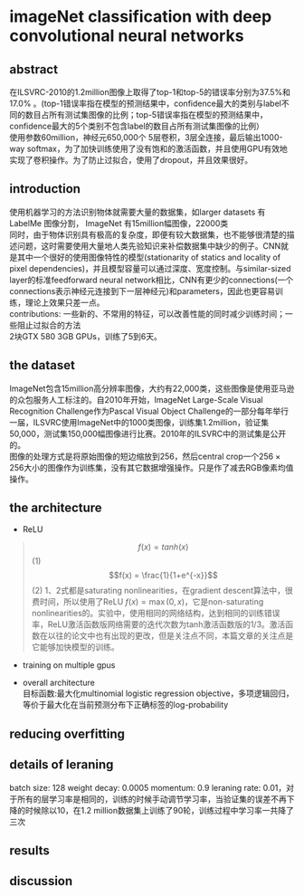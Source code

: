 # imageNet classification with deep convolutional neural networks

## abstract
在ILSVRC-2010的1.2million图像上取得了top-1和top-5的错误率分别为37.5%和17.0% 。(top-1错误率指在模型的预测结果中，confidence最大的类别与label不同的数目占所有测试集图像的比例；top-5错误率指在模型的预测结果中，confidence最大的5个类别不包含label的数目占所有测试集图像的比例）  
使用参数60million，神经元650,000个
5层卷积，3层全连接，最后输出1000-way softmax，为了加快训练使用了没有饱和的激活函数，并且使用GPU有效地实现了卷积操作。为了防止过拟合，使用了dropout，并且效果很好。

## introduction
使用机器学习的方法识别物体就需要大量的数据集，如larger datasets 有 LabelMe 图像分割， ImageNet 有15million幅图像，22000类     
同时，由于物体识别具有极高的复杂度，即便有较大数据集，也不能够很清楚的描述问题，这时需要使用大量地人类先验知识来补偿数据集中缺少的例子。CNN就是其中一个很好的使用图像特性的模型(stationarity of statics and locality of pixel dependencies)，并且模型容量可以通过深度、宽度控制。与similar-sized layer的标准feedforward neural network相比，CNN有更少的connections(一个connections表示神经元连接到下一层神经元)和parameters，因此也更容易训练，理论上效果只差一点。  
contributions:
一些新的、不常用的特征，可以改善性能的同时减少训练时间；一些阻止过拟合的方法  
2块GTX 580 3GB GPUs，训练了5到6天。

## the dataset
ImageNet包含15million高分辨率图像，大约有22,000类，这些图像是使用亚马逊的众包服务人工标注的。自2010年开始，ImageNet Large-Scale Visual Recognition Challenge作为Pascal Visual Object Challenge的一部分每年举行一届，ILSVRC使用ImageNet中的1000类图像，训练集1.2million，验证集50,000，测试集150,000幅图像进行比赛。2010年的ILSVRC中的测试集是公开的。   
图像的处理方式是将原始图像的短边缩放到256，然后central crop一个$256\times 256$大小的图像作为训练集，没有其它数据增强操作。只是作了减去RGB像素均值操作。

## the architecture
- ReLU  
> $$f(x) = tanh(x)$$ (1)
> $$f(x) = \frac{1}{1+e^{-x}}$$ (2)
1、2式都是saturating nonlinearities，在gradient descent算法中，很费时间，所以使用了ReLU $f(x)=\max(0,x)$，它是non-saturating nonlinearities的。实验中，使用相同的网络结构，达到相同的训练错误率，ReLU激活函数版网络需要的迭代次数为tanh激活函数版的1/3。激活函数在以往的论文中也有出现的更改，但是关注点不同，本篇文章的关注点是它能够加快模型的训练。

- training on multiple gpus  

- overall architecture  
目标函数:最大化multinomial logistic regression objective，多项逻辑回归，等价于最大化在当前预测分布下正确标签的log-probability   

## reducing overfitting


## details of leraning
batch size: 128
weight decay: 0.0005
momentum: 0.9
leraning rate: 0.01，对于所有的层学习率是相同的，训练的时候手动调节学习率，当验证集的误差不再下降的时候除以10，在1.2 million数据集上训练了90轮，训练过程中学习率一共降了三次


## results


## discussion